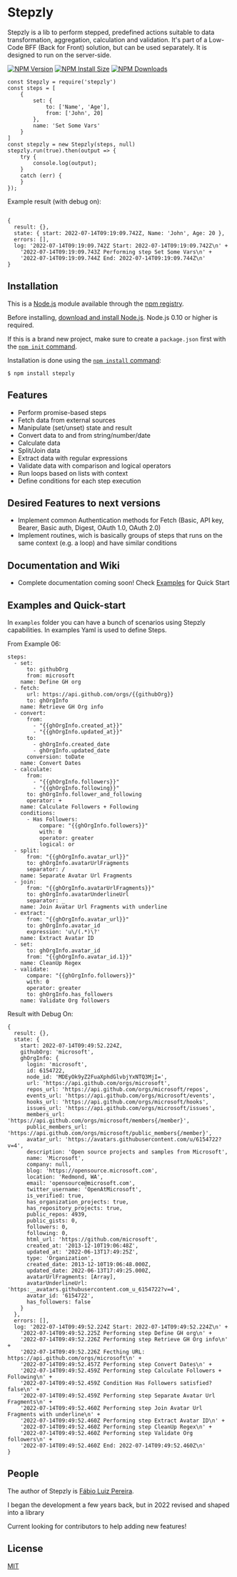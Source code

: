 # Stepzly

Stepzly is a lib to perform stepped, predefined actions suitable to data transformation, aggregation, calculation and validation. 
It's part of a Low-Code BFF (Back for Front) solution, but can be used separately. It is designed to run on the server-side.

  [![NPM Version][npm-version-image]][npm-url]
  [![NPM Install Size][npm-install-size-image]][npm-install-size-url]
  [![NPM Downloads][npm-downloads-image]][npm-downloads-url]

````
const Stepzly = require('stepzly')
const steps = [
    {
        set: {
            to: ['Name', 'Age'],
            from: ['John', 20]
        },
        name: 'Set Some Vars'
    }
]
const stepzly = new Stepzly(steps, null)
stepzly.run(true).then(output => {
    try {
        console.log(output);
    }
    catch (err) {
    }
});
````
Example result (with debug on):
````

{
  result: {},
  state: { start: 2022-07-14T09:19:09.742Z, Name: 'John', Age: 20 },
  errors: [],
  log: '2022-07-14T09:19:09.742Z Start: 2022-07-14T09:19:09.742Z\n' +
    '2022-07-14T09:19:09.743Z Performing step Set Some Vars\n' +
    '2022-07-14T09:19:09.744Z End: 2022-07-14T09:19:09.744Z\n'
}
````

## Installation

This is a [Node.js](https://nodejs.org/en/) module available through the
[npm registry](https://www.npmjs.com/).

Before installing, [download and install Node.js](https://nodejs.org/en/download/).
Node.js 0.10 or higher is required.

If this is a brand new project, make sure to create a `package.json` first with
the [`npm init` command](https://docs.npmjs.com/creating-a-package-json-file).

Installation is done using the
[`npm install` command](https://docs.npmjs.com/getting-started/installing-npm-packages-locally):

```console
$ npm install stepzly
```

## Features

  * Perform promise-based steps
  * Fetch data from external sources
  * Manipulate (set/unset) state and result
  * Convert data to and from string/number/date
  * Calculate data
  * Split/Join data
  * Extract data with regular expressions
  * Validate data with comparison and logical operators
  * Run loops based on lists with context
  * Define conditions for each step execution
  
## Desired Features to next versions

  * Implement common Authentication methods for Fetch (Basic, API key, Bearer, Basic auth, Digest, OAuth 1.0, OAuth 2.0)
  * Implement routines, wich is basically groups of steps that runs on the same context (e.g. a loop) and have similar conditions
  
## Documentation and Wiki

  * Complete documentation coming soon! Check [Examples](#examples-and-quick-start) for Quick Start
  
## Examples and Quick-start

In `examples` folder you can have a bunch of scenarios using Stepzly capabilities. In examples Yaml is used to define Steps.

From Example 06:

````
steps:
  - set:
      to: githubOrg
      from: microsoft
    name: Define GH org
  - fetch:
      url: https://api.github.com/orgs/{{githubOrg}}
      to: ghOrgInfo
    name: Retrieve GH Org info
  - convert:
      from:
        - "{{ghOrgInfo.created_at}}"
        - "{{ghOrgInfo.updated_at}}"
      to:
        - ghOrgInfo.created_date
        - ghOrgInfo.updated_date
      conversion: toDate
    name: Convert Dates
  - calculate:
      from:
        - "{{ghOrgInfo.followers}}"
        - "{{ghOrgInfo.following}}"
      to: ghOrgInfo.follower_and_following
      operator: +
    name: Calculate Followers + Following
    conditions:
      - Has Followers:
          compare: "{{ghOrgInfo.followers}}"
          with: 0
          operator: greater
          logical: or
  - split:
      from: "{{ghOrgInfo.avatar_url}}"
      to: ghOrgInfo.avatarUrlFragments
      separator: /
    name: Separate Avatar Url Fragments
  - join:
      from: "{{ghOrgInfo.avatarUrlFragments}}"
      to: ghOrgInfo.avatarUnderlineUrl
      separator: _
    name: Join Avatar Url Fragments with underline
  - extract:
      from: "{{ghOrgInfo.avatar_url}}"
      to: ghOrgInfo.avatar_id
      expression: 'u\/(.*)\?'
    name: Extract Avatar ID
  - set:
      to: ghOrgInfo.avatar_id
      from: "{{ghOrgInfo.avatar_id.1}}"
    name: CleanUp Regex
  - validate:
      compare: "{{ghOrgInfo.followers}}"
      with: 0
      operator: greater
      to: ghOrgInfo.has_followers
    name: Validate Org followers

````
Result with Debug On:
````
{
  result: {},
  state: {
    start: 2022-07-14T09:49:52.224Z,
    githubOrg: 'microsoft',
    ghOrgInfo: {
      login: 'microsoft',
      id: 6154722,
      node_id: 'MDEyOk9yZ2FuaXphdGlvbjYxNTQ3MjI=',
      url: 'https://api.github.com/orgs/microsoft',
      repos_url: 'https://api.github.com/orgs/microsoft/repos',
      events_url: 'https://api.github.com/orgs/microsoft/events',
      hooks_url: 'https://api.github.com/orgs/microsoft/hooks',
      issues_url: 'https://api.github.com/orgs/microsoft/issues',
      members_url: 'https://api.github.com/orgs/microsoft/members{/member}',
      public_members_url: 'https://api.github.com/orgs/microsoft/public_members{/member}',
      avatar_url: 'https://avatars.githubusercontent.com/u/6154722?v=4',
      description: 'Open source projects and samples from Microsoft',
      name: 'Microsoft',
      company: null,
      blog: 'https://opensource.microsoft.com',
      location: 'Redmond, WA',
      email: 'opensource@microsoft.com',
      twitter_username: 'OpenAtMicrosoft',
      is_verified: true,
      has_organization_projects: true,
      has_repository_projects: true,
      public_repos: 4939,
      public_gists: 0,
      followers: 0,
      following: 0,
      html_url: 'https://github.com/microsoft',
      created_at: '2013-12-10T19:06:48Z',
      updated_at: '2022-06-13T17:49:25Z',
      type: 'Organization',
      created_date: 2013-12-10T19:06:48.000Z,
      updated_date: 2022-06-13T17:49:25.000Z,
      avatarUrlFragments: [Array],
      avatarUnderlineUrl: 'https:__avatars.githubusercontent.com_u_6154722?v=4',
      avatar_id: '6154722',
      has_followers: false
    }
  },
  errors: [],
  log: '2022-07-14T09:49:52.224Z Start: 2022-07-14T09:49:52.224Z\n' +
    '2022-07-14T09:49:52.225Z Performing step Define GH org\n' +
    '2022-07-14T09:49:52.226Z Performing step Retrieve GH Org info\n' +
    '2022-07-14T09:49:52.226Z Fecthing URL: https://api.github.com/orgs/microsoft\n' +
    '2022-07-14T09:49:52.457Z Performing step Convert Dates\n' +
    '2022-07-14T09:49:52.459Z Performing step Calculate Followers + Following\n' +
    '2022-07-14T09:49:52.459Z Condition Has Followers satisfied? false\n' +
    '2022-07-14T09:49:52.459Z Performing step Separate Avatar Url Fragments\n' +
    '2022-07-14T09:49:52.460Z Performing step Join Avatar Url Fragments with underline\n' +
    '2022-07-14T09:49:52.460Z Performing step Extract Avatar ID\n' +
    '2022-07-14T09:49:52.460Z Performing step CleanUp Regex\n' +
    '2022-07-14T09:49:52.460Z Performing step Validate Org followers\n' +
    '2022-07-14T09:49:52.460Z End: 2022-07-14T09:49:52.460Z\n'
}
````

## People

The author of Stepzly is [Fábio Luiz Pereira](https://github.com/fabio-luiz-pereira).

I began the development a few years back, but in 2022 revised and shaped into a library

Current looking for contributors to help adding new features!

## License

[MIT](LICENSE)

[npm-downloads-image]: https://badgen.net/npm/dm/stepzly
[npm-downloads-url]: https://npmcharts.com/compare/stepzly?minimal=true
[npm-install-size-image]: https://badgen.net/packagephobia/install/stepzly
[npm-install-size-url]: https://packagephobia.com/result?p=stepzly
[npm-url]: https://npmjs.org/package/stepzly
[npm-version-image]: https://badgen.net/npm/v/stepzly
